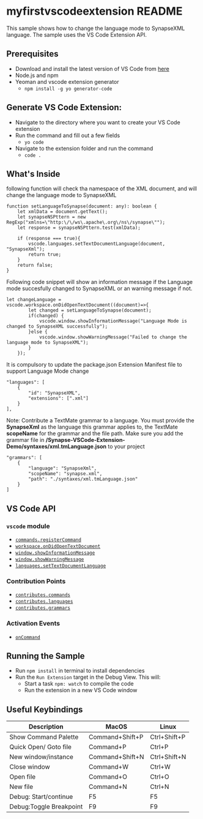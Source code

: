 # myfirstvscodeextension README
This sample shows how to change the language mode to SynapseXML language. The sample uses the VS Code Extension API.

## Prerequisites
- Download and install the latest version of VS Code from [here](https://code.visualstudio.com/download)
- Node.js and npm
- Yeoman and vscode extension generator
     - `npm install -g yo generator-code`

## Generate VS Code Extension:
- Navigate to the directory where you want to create your VS Code extension
- Run the command and fill out a few fields
    - `yo code`
- Navigate to the extension folder and run the command
    - `code .`

## What's Inside

following function will check tha namespace of the XML document, and will change the language mode to SynapseXML

```
function setLanguageToSynapse(document: any): boolean {
    let xmlData = document.getText();
    let synapseNSPttern = new RegExp("xmlns=\"http:\/\/ws\.apache\.org\/ns\/synapse\"");
    let response = synapseNSPttern.test(xmlData);

    if (response === true){
        vscode.languages.setTextDocumentLanguage(document, "SynapseXml");
        return true;
    }
    return false;
}
```

Following code snippet will show an information message if the Language mode succesfully changed to SynapseXML or an warning message if not.

```
let changeLanguage = vscode.workspace.onDidOpenTextDocument((document)=>{
        let changed = setLanguageToSynapse(document);
        if(changed) {
            vscode.window.showInformationMessage("Language Mode is changed to SynapseXML successfully");
        }else {
            vscode.window.showWarningMessage("Failed to change the language mode to SynapseXML");
        }
    });
```

It is compulsory to update the package.json Extension Manifest file to support Language Mode change

```
"languages": [
    {
        "id": "SynapseXML",
        "extensions": [".xml"]
    }
],
```
Note: Contribute a TextMate grammar to a language. You must provide the **SynapseXml** as the language this grammar applies to, the TextMate **scopeName** for the grammar and the file path. Make sure you add the grammar file in **/Synapse-VSCode-Extension-Demo/syntaxes/xml.tmLanguage.json** to your project
```
"grammars": [
    {
        "language": "SynapseXml",
        "scopeName": "synapse.xml",
        "path": "./syntaxes/xml.tmLanguage.json"
    }
]
```

## VS Code API

### `vscode` module

- [`commands.registerCommand`](https://code.visualstudio.com/api/references/vscode-api#commands.registerCommand)
- [`workspace.onDidOpenTextDocument`](https://code.visualstudio.com/api/references/vscode-api#workspace.onDidOpenTextDocument)
- [`window.showInformationMessage`](https://code.visualstudio.com/api/references/vscode-api#window.showInformationMessage)
- [`window.showWarningMessage`](https://code.visualstudio.com/api/references/vscode-api#window.showWarningMessage)
- [`languages.setTextDocumentLanguage`](https://code.visualstudio.com/api/references/vscode-api#languages.setTextDocumentLanguage)

### Contribution Points

- [`contributes.commands`](https://code.visualstudio.com/api/references/contribution-points#contributes.commands)
- [`contributes.languages`](https://code.visualstudio.com/api/references/contribution-points#contributes.languages)
- [`contributes.grammars`](https://code.visualstudio.com/api/references/contribution-points#contributes.grammars)

### Activation Events
- [`onCommand`](https://code.visualstudio.com/api/references/activation-events#onCommand)

## Running the Sample

- Run `npm install` in terminal to install dependencies
- Run the `Run Extension` target in the Debug View. This will:
	- Start a task `npm: watch` to compile the code
	- Run the extension in a new VS Code window

## Useful Keybindings
| Description  | MacOS | Linux |
| ------------- | ------------- | ------------- |
| Show Command Palette  | Command+Shift+P  | Ctrl+Shift+P  |
| Quick Open/ Goto file  | Command+P  | Ctrl+P  |
| New window/instance  | Command+Shift+N  | Ctrl+Shift+N  |
| Close window  | Command+W  | Ctrl+W |
| Open file  | Command+O  | Ctrl+O  |
| New file | Command+N  | Ctrl+N  |
| Debug: Start/continue | F5  | F5  |
| Debug:Toggle Breakpoint | F9  | F9  |



  
